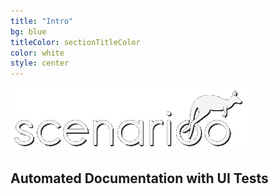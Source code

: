 ```yaml
---
title: "Intro"
bg: blue
titleColor: sectionTitleColor
color: white
style: center
---
```

![Scenarioo](img/scenarioo-logo-white-transparent.png)

## Automated Documentation with UI Tests